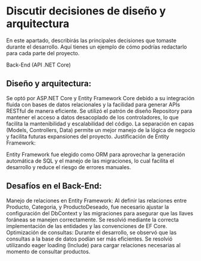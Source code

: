 # Discutir decisiones de diseño y arquitectura
En este apartado, describirás las principales decisiones que tomaste durante el desarrollo. Aquí tienes un ejemplo de cómo podrías redactarlo para cada parte del proyecto.

Back-End (API .NET Core)
## Diseño y arquitectura:

Se optó por ASP.NET Core y Entity Framework Core debido a su integración fluida con bases de datos relacionales y la facilidad para generar APIs RESTful de manera eficiente.
Se utilizó el patrón de diseño Repository para mantener el acceso a datos desacoplado de los controladores, lo que facilita la mantenibilidad y escalabilidad del código.
La separación en capas (Models, Controllers, Data) permite un mejor manejo de la lógica de negocio y facilita futuras expansiones del proyecto.
Justificación de Entity Framework:

Entity Framework fue elegido como ORM para aprovechar la generación automática de SQL y el manejo de las migraciones, lo cual facilita el desarrollo y reduce el riesgo de errores manuales.

## Desafíos en el Back-End:

Manejo de relaciones en Entity Framework: Al definir las relaciones entre Producto, Categoria, y ProductoDeseado, fue necesario ajustar la configuración del DbContext y las migraciones para asegurar que las llaves foráneas se manejen correctamente. Se resolvió mediante la correcta implementación de las entidades y las convenciones de EF Core.
Optimización de consultas: Durante el desarrollo, se observó que las consultas a la base de datos podían ser más eficientes. Se resolvió utilizando eager loading (Include) para cargar relaciones necesarias al momento de consultar productos.
